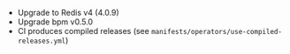 * Upgrade to Redis v4 (4.0.9)
* Upgrade bpm v0.5.0
* CI produces compiled releases (see `manifests/operators/use-compiled-releases.yml`)
